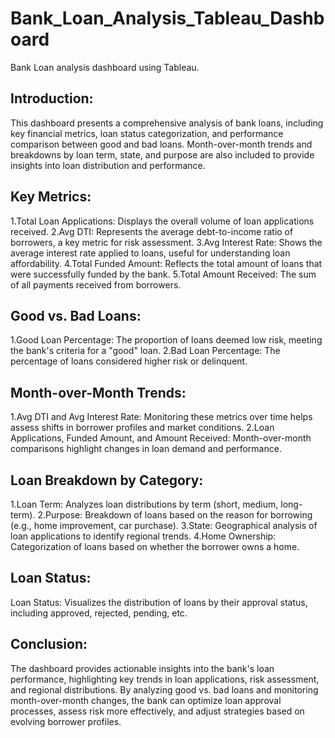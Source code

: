 # Bank_Loan_Analysis_Tableau_Dashboard
Bank Loan analysis dashboard using Tableau.
## Introduction:
This dashboard presents a comprehensive analysis of bank loans, including key financial metrics, loan status categorization, and performance comparison between good and bad loans. Month-over-month trends and breakdowns by loan term, state, and purpose are also included to provide insights into loan distribution and performance.

## Key Metrics:
1.Total Loan Applications: Displays the overall volume of loan applications received.
2.Avg DTI: Represents the average debt-to-income ratio of borrowers, a key metric for risk assessment.
3.Avg Interest Rate: Shows the average interest rate applied to loans, useful for understanding loan affordability.
4.Total Funded Amount: Reflects the total amount of loans that were successfully funded by the bank.
5.Total Amount Received: The sum of all payments received from borrowers.
## Good vs. Bad Loans:
1.Good Loan Percentage: The proportion of loans deemed low risk, meeting the bank's criteria for a "good" loan.
2.Bad Loan Percentage: The percentage of loans considered higher risk or delinquent.
## Month-over-Month Trends:
1.Avg DTI and Avg Interest Rate: Monitoring these metrics over time helps assess shifts in borrower profiles and market conditions.
2.Loan Applications, Funded Amount, and Amount Received: Month-over-month comparisons highlight changes in loan demand and performance.
## Loan Breakdown by Category:
1.Loan Term: Analyzes loan distributions by term (short, medium, long-term).
2.Purpose: Breakdown of loans based on the reason for borrowing (e.g., home improvement, car purchase).
3.State: Geographical analysis of loan applications to identify regional trends.
4.Home Ownership: Categorization of loans based on whether the borrower owns a home.
## Loan Status:
Loan Status: Visualizes the distribution of loans by their approval status, including approved, rejected, pending, etc.
## Conclusion:
The dashboard provides actionable insights into the bank's loan performance, highlighting key trends in loan applications, risk assessment, and regional distributions. By analyzing good vs. bad loans and monitoring month-over-month changes, the bank can optimize loan approval processes, assess risk more effectively, and adjust strategies based on evolving borrower profiles.
